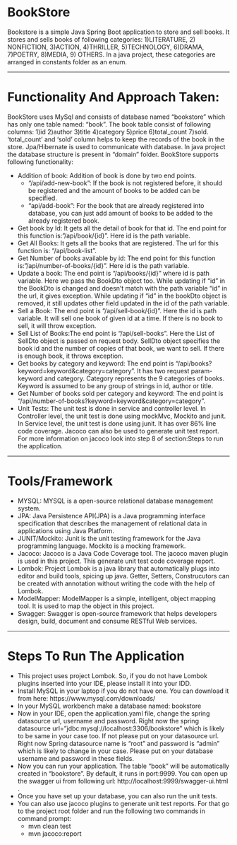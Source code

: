# BookStore
Bookstore is a simple Java Spring Boot application to store and sell books. It stores and sells books of following categories:
1)LITERATURE, 2) NONFICTION, 3)ACTION, 4)THRILLER, 5)TECHNOLOGY, 6)DRAMA, 7)POETRY, 8)MEDIA, 9) OTHERS.
In a java project, these categories are arranged in constants folder as an enum.

---
# Functionality And Approach Taken:
BookStore uses MySql and consists of database named “bookstore” which has only one table named: “book”.  The book table consist of following columns: 1)id 2)author 3)title 4)category 5)price 6)total_count 7)sold. ‘total_count’ and ‘sold’ column helps to keep the records of the book in the store.
Jpa/Hibernate is used to communicate with database. In java project the database structure is present in “domain” folder.
BookStore  supports following functionality:
<ul>
<li>Addition of book: Addition of book is done by two end points.<ul>
<li> “/api/add-new-book”: If the book is not registered before, it should be registered and the amount of books to be added can be specified.</li>
<li> “api/add-book”: For the book that are already registered into database, you can just add amount of books to be added to the already registered book.</li>
</ul>
<li>Get book by Id: It gets all the detail of book for that id.  The end point for this function is:”/api/book/{id}”. Here id is the path variable.</li>
<li>Get All Books: It gets all the books that are registered. The url for this function is: “/api/book-list”.</li>
<li>Get Number of books available by id:  The end point for this function is:”/api/number-of-books/{id}”. Here id is the path variable.</li>
<li>Update a book: The end point is “/api/books/{id}” where id is path variable. Here we pass the BookDto object too. While updating if “id” in the BookDto is changed and doesn’t match with the path variable “id” in the url, it gives exception. While updating  if “id” in the bookDto object is removed, it still updates other field updated  in the id of the path variable.</li>
<li>Sell a Book: The end point is “/api/sell-book/{id}”. Here the id is path variable. It will sell one book of given id at a time. If there is no book to sell, it will throw exception.</li>
<li>Sell List of Books:The end point is “/api/sell-books”. Here the List of SellDto object is passed on request body. SellDto object specifies the book id and the number of copies of that book, we want to sell. If there is enough book, it throws exception.</li>
<li>Get books by category and keyword: The end point is “/api/books?keyword=keyword&category=category”. It has two request param-keyword and category. Category represents the 9 categories of books. Keyword is assumed to be any group of strings in id, author or title.</li>
<li>Get Number of books sold per category and keyword: The end point is “/api/number-of-books?keyword=keyword&category=category”.</li>
<li>Unit Tests: The unit test is done in service and controller level. In Controller level, the unit test is done using mockMvc, Mockito and junit. In Service level, the unit test is done using junit.  It has over 86% line code coverage. Jacoco can also be used to generate unit test report. For more information on jacoco look into step 8 of section:Steps to run the application.</li>
</ul>

---
# Tools/Framework
<ul>
<li>MYSQL: MYSQL is a open-source relational database management system.</li>
<li>JPA: Java Persistence API(JPA) is a Java programming interface specification that describes the management of relational data in applications using Java Platform.</li>
<li>JUNIT/Mockito: Junit is the unit testing framework for the Java programming language. Mockito is a mocking framework.</li>
<li>Jacoco: Jacoco is a Java Code Coverage tool. The jacoco maven plugin is used in this project. This generate unit test code coverage report.</li>
<li>Lombok: Project Lombok is a java library that automatically plugs into editor and build tools, spicing up java. Getter, Setters, Construcutors can be created with annotation without writing the code with the help of Lombok.</li>
<li>ModelMapper: ModelMapper is a simple, intelligent, object mapping tool. It is used to map the object in this project.</li>
<li>Swagger: Swagger is open-source framework that helps developers design, build, document and consume RESTful Web services.</li>
</ul>

---
# Steps To Run The Application
<ul>
<li>This project uses project Lombok. So, if you do not have Lombok plugins inserted into your IDE, please install it into your IDD.</li>
<li>Install MySQL in your laptop if you do not have one. You can download it from here: https://www.mysql.com/downloads/</li>
<li>In your MySQL workbench make a database named: bookstore </li>
<li>Now in your IDE, open the application.yaml file, change the spring datasource url, username and password. Right now the spring datasource url=”jdbc:mysql://localhost:3306/bookstore” which is likely to be same in your case too. If not please put on your datasource url. Right now Spring datasource name is “root” and password is “admin” which is likely to change in your case. Please put on your database username and password in these fields.</li>
<li>Now you can run your application. The table “book” will be automatically created in “bookstore”. By default, it runs in port:9999. You can open up the swagger ui from  following url: http://localhost:9999/swagger-ui.html .</li>
<li>Once you have set up your database, you can also run the unit tests.</li>
<li>You can also use jacoco plugins to generate unit test reports. For that go to the project root folder and run the following two commands in command prompt:
    <ul><li>mvn clean test</li>
    <li>mvn jacoco:report</li>
    </ul>    
</li>
</ul>
